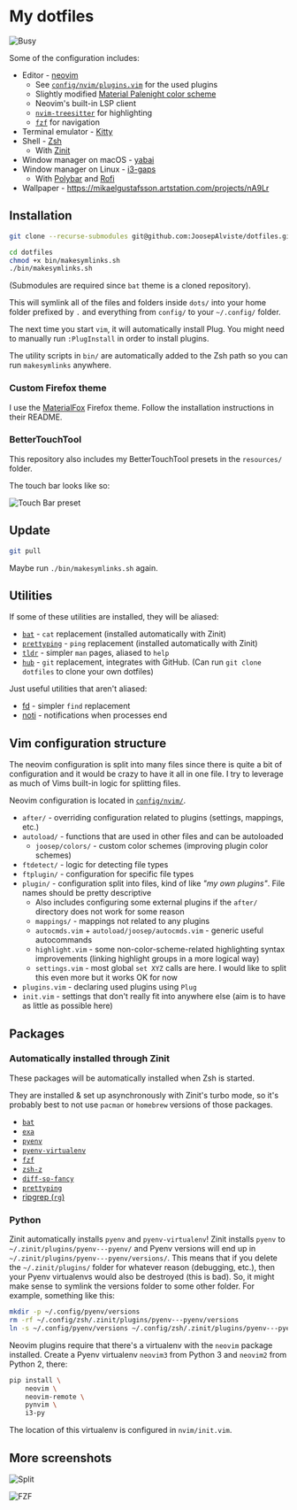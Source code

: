 # My dotfiles

![Busy](https://raw.githubusercontent.com/JoosepAlviste/dotfiles/master/img/Busy.png)

Some of the configuration includes:

* Editor - [neovim](https://neovim.io)
    * See [`config/nvim/plugins.vim`](./config/nvim/plugins.vim) for the used 
        plugins
    * Slightly modified [Material Palenight color 
        scheme](https://github.com/kaicataldo/material.vim/)
    * Neovim's built-in LSP client
    * [`nvim-treesitter`](https://github.com/nvim-treesitter/nvim-treesitter/) 
        for highlighting
    * [`fzf`](https://github.com/junegunn/fzf) for navigation
* Terminal emulator - [Kitty](https://sw.kovidgoyal.net/kitty)
* Shell - [Zsh](https://www.zsh.org)
    * With [Zinit](https://github.com/zdharma/zinit/)
* Window manager on macOS - [yabai](https://github.com/koekeishiya/yabai)
* Window manager on Linux - [i3-gaps](https://github.com/Airblader/i3)
    * With [Polybar](https://github.com/polybar/polybar) and 
      [Rofi](https://github.com/davatorium/rofi)
* Wallpaper - https://mikaelgustafsson.artstation.com/projects/nA9Lr


## Installation

```sh
git clone --recurse-submodules git@github.com:JoosepAlviste/dotfiles.git

cd dotfiles
chmod +x bin/makesymlinks.sh
./bin/makesymlinks.sh
```

(Submodules are required since `bat` theme is a cloned repository).

This will symlink all of the files and folders inside `dots/` into your home 
folder prefixed by `.` and everything from `config/` to your `~/.config/` 
folder.

The next time you start `vim`, it will automatically install Plug. You might 
need to manually run `:PlugInstall` in order to install plugins.

The utility scripts in `bin/` are automatically added to the Zsh path so you can 
run `makesymlinks` anywhere.


### Custom Firefox theme

I use the [MaterialFox](https://github.com/muckSponge/MaterialFox) Firefox 
theme. Follow the installation instructions in their README.


### BetterTouchTool

This repository also includes my BetterTouchTool presets in the `resources/` 
folder.

The touch bar looks like so:

![Touch Bar 
preset](https://raw.githubusercontent.com/JoosepAlviste/dotfiles/master/img/TouchBar.png)


## Update

```bash
git pull
```

Maybe run `./bin/makesymlinks.sh` again.


## Utilities

If some of these utilities are installed, they will be aliased:

* [`bat`](https://github.com/sharkdp/bat) - `cat` replacement (installed 
  automatically with Zinit)
* [`prettyping`](https://github.com/denilsonsa/prettyping) - `ping` 
  replacement (installed automatically with Zinit)
* [`tldr`](http://tldr.sh/) - simpler `man` pages, aliased to `help`
* [`hub`](https://github.com/github/hub) - `git` replacement, integrates with 
  GitHub. (Can run `git clone dotfiles` to clone your own dotfiles)

Just useful utilities that aren't aliased:

* [fd](https://github.com/sharkdp/fd/) - simpler `find` replacement
* [noti](https://github.com/variadico/noti) - notifications when processes end


## Vim configuration structure

The neovim configuration is split into many files since there is quite a bit of 
configuration and it would be crazy to have it all in one file. I try to 
leverage as much of Vims built-in logic for splitting files.

Neovim configuration is located in [`config/nvim/`](./config/nvim).

* `after/` - overriding configuration related to plugins (settings, mappings, 
    etc.)
* `autoload/` - functions that are used in other files and can be autoloaded
    * `joosep/colors/` - custom color schemes (improving plugin color schemes)
* `ftdetect/` - logic for detecting file types
* `ftplugin/` - configuration for specific file types
* `plugin/` - configuration split into files, kind of like *"my own plugins"*. 
    File names should be pretty descriptive
    * Also includes configuring some external plugins if the `after/` directory 
        does not work for some reason
    * `mappings/` - mappings not related to any plugins
    * `autocmds.vim` + `autoload/joosep/autocmds.vim` - generic useful 
        autocommands
    * `highlight.vim` - some non-color-scheme-related highlighting syntax 
        improvements (linking highlight groups in a more logical way)
    * `settings.vim` - most global `set XYZ` calls are here. I would like to 
        split this even more but it works OK for now
* `plugins.vim` - declaring used plugins using `Plug`
* `init.vim` - settings that don't really fit into anywhere else (aim is to have 
    as little as possible here)


## Packages

### Automatically installed through Zinit

These packages will be automatically installed when Zsh is started.

They are installed & set up asynchronously with Zinit's turbo mode, so it's 
probably best to not use `pacman` or `homebrew` versions of those packages.

* [`bat`](https://github.com/sharkdp/bat)
* [`exa`](https://github.com/ogham/exa)
* [`pyenv`](https://github.com/pyenv/pyenv)
* [`pyenv-virtualenv`](https://github.com/pyenv/pyenv-virtualenv)
* [`fzf`](https://github.com/junegunn/fzf)
* [`zsh-z`](https://github.com/agkozak/zsh-z)
* [`diff-so-fancy`](https://github.com/zdharma/zsh-diff-so-fancy)
* [`prettyping`](https://github.com/denilsonsa/prettyping)
* [ripgrep (`rg`)](https://github.com/BurntSushi/ripgrep)


### Python

Zinit automatically installs `pyenv` and `pyenv-virtualenv`! Zinit installs 
`pyenv` to `~/.zinit/plugins/pyenv---pyenv/` and Pyenv versions will end up in 
`~/.zinit/plugins/pyenv---pyenv/versions/`. This means that if you delete the 
`~/.zinit/plugins/` folder for whatever reason (debugging, etc.), then your 
Pyenv virtualenvs would also be destroyed (this is bad). So, it might make 
sense to symlink the versions folder to some other folder. For example, 
something like this:

```sh
mkdir -p ~/.config/pyenv/versions
rm -rf ~/.config/zsh/.zinit/plugins/pyenv---pyenv/versions
ln -s ~/.config/pyenv/versions ~/.config/zsh/.zinit/plugins/pyenv---pyenv/versions
```

Neovim plugins require that there's a virtualenv with the `neovim` package 
installed. Create a Pyenv virtualenv `neovim3` from Python 3 and `neovim2` from 
Python 2, there:

```bash
pip install \
    neovim \
    neovim-remote \
    pynvim \
    i3-py
```

The location of this virtualenv is configured in `nvim/init.vim`.


## More screenshots

![Split](https://raw.githubusercontent.com/JoosepAlviste/dotfiles/master/img/Split.png)

![FZF](https://raw.githubusercontent.com/JoosepAlviste/dotfiles/master/img/FZF.png)
